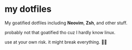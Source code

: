 # my dotfiles

My goatified dotfiles including **Neovim**, **Zsh**, and other stuff.

probably not that goatified tho cuz I hardly know linux.

use at your own risk. it might break everything. 🐐💀
